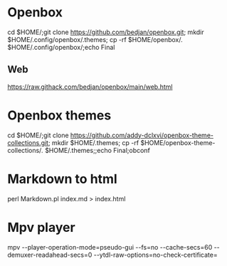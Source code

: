 # Openbox

cd $HOME/;git clone https://github.com/bedjan/openbox.git; mkdir $HOME/.config/openbox/.themes; cp -rf $HOME/openbox/*.* $HOME/.config/openbox/;echo Final

## Web

https://raw.githack.com/bedjan/openbox/main/web.html

# Openbox themes

cd $HOME/;git clone https://github.com/addy-dclxvi/openbox-theme-collections.git; mkdir $HOME/.themes; cp -rf $HOME/openbox-theme-collections/*.* $HOME/.themes;;echo Final;obconf

# Markdown to html

perl Markdown.pl index.md > index.html

# Mpv player

mpv  --player-operation-mode=pseudo-gui   --fs=no  --cache-secs=60 --demuxer-readahead-secs=0 --ytdl-raw-options=no-check-certificate=

